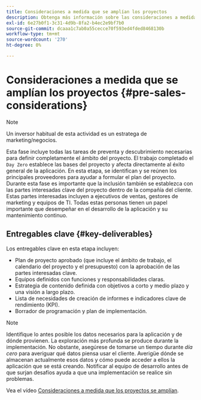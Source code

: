 ```yaml
---
title: Consideraciones a medida que se amplían los proyectos
description: Obtenga más información sobre las consideraciones a medida que se amplía el ámbito de un proyecto de AEM Screens.
exl-id: 6e27b0f1-3c31-4d9b-8fa2-b4ec2e9bf7b0
source-git-commit: dcaaa1c7ab0a55cecce70f593ed4fded8468130b
workflow-type: tm+mt
source-wordcount: '270'
ht-degree: 0%

---
```


# Consideraciones a medida que se amplían los proyectos {#pre-sales-considerations}

>[!NOTE]
>Un inversor habitual de esta actividad es un estratega de marketing/negocios.

Esta fase incluye todas las tareas de preventa y descubrimiento necesarias para definir completamente el ámbito del proyecto. El trabajo completado el `Day Zero` establece las bases del proyecto y afecta directamente al éxito general de la aplicación.
En esta etapa, se identifican y se reúnen los principales proveedores para ayudar a formular el plan del proyecto. Durante esta fase es importante que la inclusión también se establezca con las partes interesadas clave del proyecto dentro de la compañía del cliente. Estas partes interesadas incluyen a ejecutivos de ventas, gestores de marketing y equipos de TI. Todas estas personas tienen un papel importante que desempeñar en el desarrollo de la aplicación y su mantenimiento continuo.

## Entregables clave {#key-deliverables}

Los entregables clave en esta etapa incluyen:

* Plan de proyecto aprobado (que incluye el ámbito de trabajo, el calendario del proyecto y el presupuesto) con la aprobación de las partes interesadas clave.
* Equipos definidos con funciones y responsabilidades claras.
* Estrategia de contenido definida con objetivos a corto y medio plazo y una visión a largo plazo.
* Lista de necesidades de creación de informes e indicadores clave de rendimiento (KPI).
* Borrador de programación y plan de implementación.

>[!NOTE]
>
>Identifique lo antes posible los datos necesarios para la aplicación y de dónde provienen. La exploración más profunda se produce durante la implementación. No obstante, asegúrese de tomarse un tiempo durante *día cero* para averiguar qué datos piensa usar el cliente. Averigüe dónde se almacenan actualmente esos datos y cómo puede acceder a ellos la aplicación que se está creando. Notificar al equipo de desarrollo antes de que surjan desafíos ayuda a que una implementación se realice sin problemas.

Vea el vídeo [Consideraciones a medida que los proyectos se amplían](https://experienceleague.adobe.com/es/docs/experience-manager-screens/user-guide/digital-signage-network/project-considerations).
